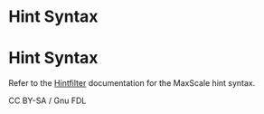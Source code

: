 
# Hint Syntax

# Hint Syntax


Refer to the [Hintfilter](../mariadb-maxscale-23-02-filters/mariadb-maxscale-2302-hintfilter.md) documentation for the
MaxScale hint syntax.


CC BY-SA / Gnu FDL

